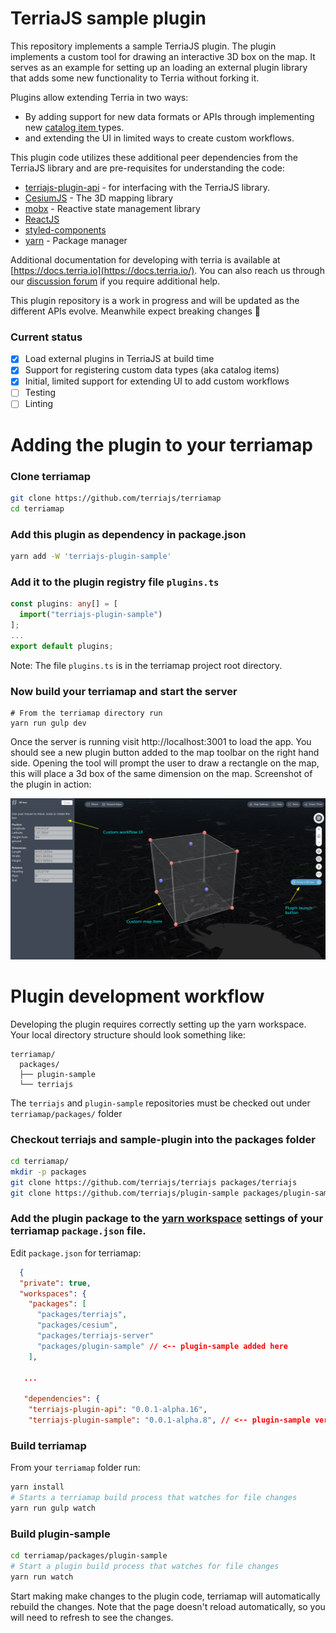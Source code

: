 # TerriaJS sample plugin

This repository implements a sample TerriaJS plugin. The plugin implements a
custom tool for drawing an interactive 3D box on the map. It serves as an
example for setting up an loading an external plugin library that adds some new
functionality to Terria without forking it.

Plugins allow extending Terria in two ways:

  - By adding support for new data formats or APIs through implementing new [catalog item ](https://docs.terria.io/guide/connecting-to-data/catalog-items/) types. 
  - and extending the UI in limited ways to create custom workflows.

This plugin code utilizes these additional peer dependencies from the TerriaJS
library and are pre-requisites for understanding the code:

- [terriajs-plugin-api](https://github.com/terriajs/plugin-api) - for interfacing with the TerriaJS library.
- [CesiumJS](https://github.com/cesiumgs/cesium/) - The 3D mapping library
- [mobx](https://mobx.js.org/) - Reactive state management library
- [ReactJS](https://react.dev/)
- [styled-components](https://styled-components.com/)
- [yarn](yarnpkg.com) - Package manager


Additional documentation for developing with terria is available at
[https://docs.terria.io](https://docs.terria.io/). You can also reach us through our [discussion forum](https://github.com/TerriaJS/terriajs/discussions) if you require additional help.


This plugin repository is a work in progress and will be updated as the different
APIs evolve. Meanwhile expect breaking changes 👷

### Current status
- [x] Load external plugins in TerriaJS at build time
- [x] Support for registering custom data types (aka catalog items)
- [x] Initial, limited support for extending UI to add custom workflows
- [ ] Testing
- [ ] Linting

# Adding the plugin to your terriamap

### Clone terriamap
```bash
git clone https://github.com/terriajs/terriamap
cd terriamap
```

### Add this plugin as dependency in package.json
```bash
yarn add -W 'terriajs-plugin-sample'
```

### Add it to the plugin registry file `plugins.ts`
```typescript
const plugins: any[] = [
  import("terriajs-plugin-sample")
];
...
export default plugins;
```

Note: The file `plugins.ts` is in the terriamap project root directory.

### Now build your terriamap and start the server

```
# From the terriamap directory run
yarn run gulp dev
```

Once the server is running visit http://localhost:3001 to load the app. You should see a new plugin button added to the map toolbar on the right hand side. Opening the tool will prompt the user to draw a rectangle on the map, this will place a 3d box of the same dimension on the map. Screenshot of the plugin in action:

![Sample plugin](sample-plugin.png "Sample plugin")

# Plugin development workflow

Developing the plugin requires correctly setting up the yarn workspace. Your local directory structure should look something like:
```
terriamap/
  packages/
  ├── plugin-sample
  └── terriajs
```

The `terriajs` and  `plugin-sample` repositories must be checked out under `terriamap/packages/` folder


### Checkout terriajs and sample-plugin into the packages folder

```bash
cd terriamap/
mkdir -p packages
git clone https://github.com/terriajs/terriajs packages/terriajs
git clone https://github.com/terriajs/plugin-sample packages/plugin-sample
```

### Add the plugin package to the [yarn workspace](https://classic.yarnpkg.com/lang/en/docs/workspaces/) settings of your terriamap `package.json` file.

Edit `package.json` for terriamap:

```json
  {
  "private": true,
  "workspaces": {
    "packages": [
      "packages/terriajs",
      "packages/cesium",
      "packages/terriajs-server"
      "packages/plugin-sample" // <-- plugin-sample added here
    ],

   ...
   
   "dependencies": {
    "terriajs-plugin-api": "0.0.1-alpha.16",
    "terriajs-plugin-sample": "0.0.1-alpha.8", // <-- plugin-sample version should match the version in packages/plugin-sample/package.json
```

### Build terriamap 

From your `terriamap` folder run:

```bash
yarn install
# Starts a terriamap build process that watches for file changes
yarn run gulp watch 
```

### Build plugin-sample

```bash
cd terriamap/packages/plugin-sample
# Start a plugin build process that watches for file changes
yarn run watch
```

Start making make changes to the plugin code, terriamap will automatically
rebuild the changes. Note that the page doesn't reload automatically, so you
will need to refresh to see the changes.
